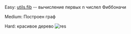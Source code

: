Easy: [utils.fib](https://github.com/Stasiche/DeepPython/blob/master/hw_1/utils.py#L4) -- вычисление первых n числел Фиббоначи

Medium: Построен граф

Hard: красивое дерево
![res](https://user-images.githubusercontent.com/26529547/152044511-7a51c7fd-8d4d-43a5-be23-2413c83e96c3.png)
